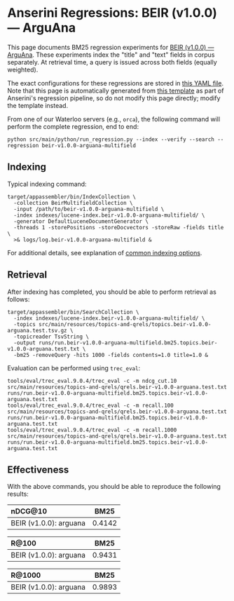 # Anserini Regressions: BEIR (v1.0.0) &mdash; ArguAna

This page documents BM25 regression experiments for [BEIR (v1.0.0) &mdash; ArguAna](http://beir.ai/).
These experiments index the "title" and "text" fields in corpus separately.
At retrieval time, a query is issued across both fields (equally weighted).

The exact configurations for these regressions are stored in [this YAML file](../src/main/resources/regression/beir-v1.0.0-arguana-multifield.yaml).
Note that this page is automatically generated from [this template](../src/main/resources/docgen/templates/beir-v1.0.0-arguana-multifield.template) as part of Anserini's regression pipeline, so do not modify this page directly; modify the template instead.

From one of our Waterloo servers (e.g., `orca`), the following command will perform the complete regression, end to end:

```
python src/main/python/run_regression.py --index --verify --search --regression beir-v1.0.0-arguana-multifield
```

## Indexing

Typical indexing command:

```
target/appassembler/bin/IndexCollection \
  -collection BeirMultifieldCollection \
  -input /path/to/beir-v1.0.0-arguana-multifield \
  -index indexes/lucene-index.beir-v1.0.0-arguana-multifield/ \
  -generator DefaultLuceneDocumentGenerator \
  -threads 1 -storePositions -storeDocvectors -storeRaw -fields title \
  >& logs/log.beir-v1.0.0-arguana-multifield &
```

For additional details, see explanation of [common indexing options](common-indexing-options.md).

## Retrieval

After indexing has completed, you should be able to perform retrieval as follows:

```
target/appassembler/bin/SearchCollection \
  -index indexes/lucene-index.beir-v1.0.0-arguana-multifield/ \
  -topics src/main/resources/topics-and-qrels/topics.beir-v1.0.0-arguana.test.tsv.gz \
  -topicreader TsvString \
  -output runs/run.beir-v1.0.0-arguana-multifield.bm25.topics.beir-v1.0.0-arguana.test.txt \
  -bm25 -removeQuery -hits 1000 -fields contents=1.0 title=1.0 &
```

Evaluation can be performed using `trec_eval`:

```
tools/eval/trec_eval.9.0.4/trec_eval -c -m ndcg_cut.10 src/main/resources/topics-and-qrels/qrels.beir-v1.0.0-arguana.test.txt runs/run.beir-v1.0.0-arguana-multifield.bm25.topics.beir-v1.0.0-arguana.test.txt
tools/eval/trec_eval.9.0.4/trec_eval -c -m recall.100 src/main/resources/topics-and-qrels/qrels.beir-v1.0.0-arguana.test.txt runs/run.beir-v1.0.0-arguana-multifield.bm25.topics.beir-v1.0.0-arguana.test.txt
tools/eval/trec_eval.9.0.4/trec_eval -c -m recall.1000 src/main/resources/topics-and-qrels/qrels.beir-v1.0.0-arguana.test.txt runs/run.beir-v1.0.0-arguana-multifield.bm25.topics.beir-v1.0.0-arguana.test.txt
```

## Effectiveness

With the above commands, you should be able to reproduce the following results:

| nDCG@10                                                                                                      | BM25      |
|:-------------------------------------------------------------------------------------------------------------|-----------|
| BEIR (v1.0.0): arguana                                                                                       | 0.4142    |


| R@100                                                                                                        | BM25      |
|:-------------------------------------------------------------------------------------------------------------|-----------|
| BEIR (v1.0.0): arguana                                                                                       | 0.9431    |


| R@1000                                                                                                       | BM25      |
|:-------------------------------------------------------------------------------------------------------------|-----------|
| BEIR (v1.0.0): arguana                                                                                       | 0.9893    |
